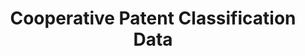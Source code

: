 ---
layout: default
bigquery: https://console.cloud.google.com/bigquery?p=patents-public-data&d=cpc&page=dataset
citation: '“Cooperative Patent Classification” by the EPO and USPTO, for public use. '
contributors: EPO, USPTO
cost: None
description: Cooperative Patent Classification Data contains the scheme and definitions
  of the Cooperative Patent Classification system for classifying patent documents.
  The CPC is the result of a partnership between the EPO and the USPTO in their joint
  effort to develop a common, internationally compatible classification system for
  technical documents, in particular patent publications, which will be used by both
  offices in the patent granting process
documentation: https://www.cooperativepatentclassification.org/cpcSchemeAndDefinitions
last_edit: 04/05/2022, 20:31:51
location: https://www.cooperativepatentclassification.org/index
maintained_by: USPTO, EPO
schema_fields:
- level
- dateRevised
- limiting_references
- title_full
- glossary
- informative_references
- date_revised
- applicationReferences
- status
- additional_only
- children
- ipcConcordant
- application_references
- breakdown_code
- symbol
- childGroups
- breakdownCode
- child_groups
- titlePart
- notAllocatable
- not_allocatable
- ipc_concordant
- titleFull
- title_part
- informativeReferences
- limitingReferences
- parents
- residualReferences
- synonyms
- definition
- residual_references
- sizeCache
shortname: cooperative_patent_classification
tags:
- patents
- science
title: Cooperative Patent Classification Data
uuid: 984374a7-16e9-4b35-9445-458daceb01bf
---
